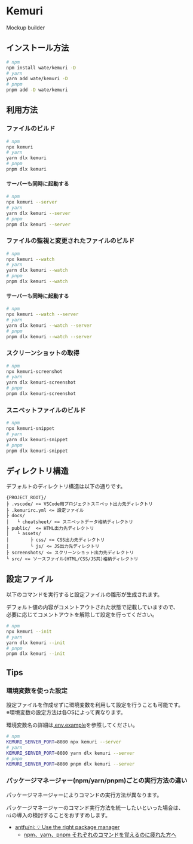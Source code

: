 Kemuri
==================

Mockup builder

インストール方法
------------------

```bash
# npm
npm install wate/kemuri -D
# yarn
yarn add wate/kemuri -D
# pnpm
pnpm add -D wate/kemuri
```

利用方法
------------------

### ファイルのビルド

```bash
# npm
npx kemuri
# yarn
yarn dlx kemuri
# pnpm
pnpm dlx kemuri
```

#### サーバーも同時に起動する

```bash
# npm
npx kemuri --server
# yarn
yarn dlx kemuri --server
# pnpm
pnpm dlx kemuri --server
```

### ファイルの監視と変更されたファイルのビルド

```bash
# npm
npx kemuri --watch
# yarn
yarn dlx kemuri --watch
# pnpm
pnpm dlx kemuri --watch
```

#### サーバーも同時に起動する

```bash
# npm
npx kemuri --watch --server
# yarn
yarn dlx kemuri --watch --server
# pnpm
pnpm dlx kemuri --watch --server
```

### スクリーンショットの取得

```bash
# npm
npx kemuri-screenshot
# yarn
yarn dlx kemuri-screenshot
# pnpm
pnpm dlx kemuri-screenshot
```

### スニペットファイルのビルド

```bash
# npm
npx kemuri-snippet
# yarn
yarn dlx kemuri-snippet
# pnpm
pnpm dlx kemuri-snippet
```

ディレクトリ構造
------------------

デフォルトのディレクトリ構造は以下の通りです。

```
{PROJECT_ROOT}/
├ .vscode/ <= VSCode用プロジェクトスニペット出力先ディレクトリ
├ .kemurirc.yml <= 設定ファイル
├ docs/
│   └ cheatsheet/ <= スニペットデータ格納ディレクトリ
├ public/  <= HTML出力先ディレクトリ
│   └ assets/
│        ├ css/ <= CSS出力先ディレクトリ
│        └ js/ <= JS出力先ディレクトリ
├ screenshots/ <= スクリーンショット出力先ディレクトリ
└ src/ <= ソースファイル(HTML/CSS/JS共)格納ディレクトリ
```

設定ファイル
------------------

以下のコマンドを実行すると設定ファイルの雛形が生成されます。

デフォルト値の内容がコメントアウトされた状態で記載していますので、  
必要に応じてコメントアウトを解除して設定を行ってください。

```bash
# npm
npx kemuri --init
# yarn
yarn dlx kemuri --init
# pnpm
pnpm dlx kemuri --init
```

Tips
------------------

### 環境変数を使った設定

設定ファイルを作成せずに環境変数を利用して設定を行うことも可能です。  
※環境変数の設定方法は各OSによって異なります。

環境変数名の詳細は[.env.example](.env.example)を参照してください。

```bash
# npm
KEMURI_SERVER_PORT=8080 npx kemuri --server
# yarn
KEMURI_SERVER_PORT=8080 yarn dlx kemuri --server
# pnpm
KEMURI_SERVER_PORT=8080 pnpm dlx kemuri --server
```

### パッケージマネージャー(npm/yarn/pnpm)ごとの実行方法の違い

パッケージマネージャーによりコマンドの実行方法が異なります。
  
パッケージマネージャーのコマンド実行方法を統一したいといった場合は、  
`ni`の導入の検討することをおすすめします。

* [antfu/ni: 💡 Use the right package manager](https://github.com/antfu/ni)
    * [npm、yarn、pnpm それぞれのコマンドを覚えるのに疲れた方へ](https://qiita.com/oekazuma/items/12abf4c1bc1dbc63be85)
